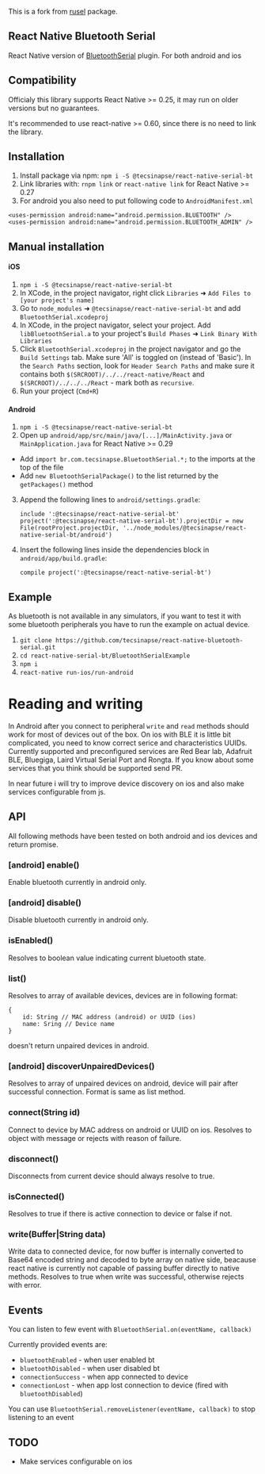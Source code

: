 This is a fork from [rusel](https://github.com/rusel1989/react-native-bluetooth-serial) package.

## React Native Bluetooth Serial

React Native version of [BluetoothSerial](https://github.com/don/BluetoothSerial) plugin. For both
android and ios

## Compatibility
Officialy this library supports React Native >= 0.25, it may run on older versions but no guarantees.

It's recommended to use react-native >= 0.60, since there is no need to link the library.

## Installation
1. Install package via npm: `npm i -S @tecsinapse/react-native-serial-bt`
2. Link libraries with: `rnpm link` or `react-native link` for React Native >= 0.27
3. For android you also need to put following code to `AndroidManifest.xml`
```
<uses-permission android:name="android.permission.BLUETOOTH" />
<uses-permission android:name="android.permission.BLUETOOTH_ADMIN" />
```

## Manual installation
#### iOS
1. `npm i -S @tecsinapse/react-native-serial-bt`
2. In XCode, in the project navigator, right click `Libraries` ➜ `Add Files to [your project's name]`
3. Go to `node_modules` ➜ `@tecsinapse/react-native-serial-bt` and add `BluetoothSerial.xcodeproj`
4. In XCode, in the project navigator, select your project. Add `libBluetoothSerial.a` to your project's `Build Phases` ➜ `Link Binary With Libraries`
5. Click `BluetoothSerial.xcodeproj` in the project navigator and go the `Build Settings` tab. Make sure 'All' is toggled on (instead of 'Basic'). In the `Search Paths` section, look for `Header Search Paths` and make sure it contains both `$(SRCROOT)/../../react-native/React` and `$(SRCROOT)/../../../React` - mark both as `recursive`.
5. Run your project (`Cmd+R`)


#### Android
1. `npm i -S @tecsinapse/react-native-serial-bt`
2. Open up `android/app/src/main/java/[...]/MainActivity.java` or `MainApplication.java` for React Native >= 0.29
  - Add `import br.com.tecsinapse.BluetoothSerial.*;` to the imports at the top of the file
  - Add `new BluetoothSerialPackage()` to the list returned by the `getPackages()` method
3. Append the following lines to `android/settings.gradle`:
    ```
    include ':@tecsinapse/react-native-serial-bt'
    project(':@tecsinapse/react-native-serial-bt').projectDir = new File(rootProject.projectDir, '../node_modules/@tecsinapse/react-native-serial-bt/android')
    ```
4. Insert the following lines inside the dependencies block in `android/app/build.gradle`:
    ```
    compile project(':@tecsinapse/react-native-serial-bt')
    ```

## Example
As bluetooth is not available in any simulators, if you want to test it with some bluetooth peripherals you have
to run the example on actual device.
1. `git clone https://github.com/tecsinapse/react-native-bluetooth-serial.git`
2. `cd react-native-serial-bt/BluetoothSerialExample`
3. `npm i`
4. `react-native run-ios/run-android`

# Reading and writing
In Android after you connect to peripheral `write` and `read` methods should work for most of devices out of the box.
On ios with BLE it is little bit complicated, you need to know correct serice and characteristics UUIDs. Currently
supported and preconfigured services are Red Bear lab, Adafruit BLE, Bluegiga, Laird Virtual Serial Port and Rongta. If
you know about some services that you think should be supported send PR.

In near future i will try to improve device discovery on ios and also make services configurable from js.

## API
All following methods have been tested on both android and ios devices and return promise.

### [android] enable()
Enable bluetooth currently in android only.

### [android] disable()
Disable bluetooth currently in android only.

### isEnabled()
Resolves to boolean value indicating current bluetooth state.

### list()
Resolves to array of available devices, devices are in following format:
```
{
    id: String // MAC address (android) or UUID (ios)
    name: Sring // Device name
}
```
doesn't return unpaired devices in android.

### [android] discoverUnpairedDevices()
Resolves to array of unpaired devices on android, device will pair after successful connection. Format is same as list method.

### connect(String id)
Connect to device by MAC address on android or UUID on ios. Resolves to object with message or rejects with reason of failure.

### disconnect()
Disconnects from current device should always resolve to true.

### isConnected()
Resolves to true if there is active connection to device or false if not.

### write(Buffer|String data)
Write data to connected device, for now buffer is internally converted to Base64 encoded string and decoded to byte array
on native side, beacause react native is currently not capable of passing buffer directly to native methods. Resolves
to true when write was successful, otherwise rejects with error.


## Events
You can listen to few event with `BluetoothSerial.on(eventName, callback)`

Currently provided events are:
- `bluetoothEnabled` - when user enabled bt
- `bluetoothDisabled` - when user disabled bt
- `connectionSuccess` - when app connected to device
- `connectionLost` - when app lost connection to device (fired with `bluetoothDisabled`)

You can use `BluetoothSerial.removeListener(eventName, callback)` to stop listening to an event

## TODO
- Make services configurable on ios









